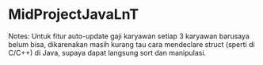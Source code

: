 # MidProjectJavaLnT
Notes:
Untuk fitur auto-update gaji karyawan setiap 3 karyawan barusaya belum bisa, 
dikarenakan masih kurang tau cara mendeclare struct (sperti di C/C++) di Java, 
supaya dapat langsung sort dan manipulasi.

